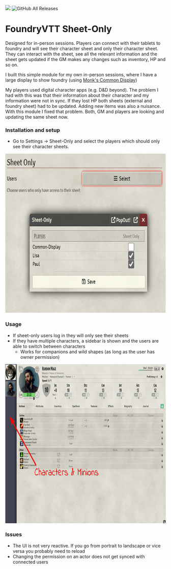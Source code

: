 ![](https://img.shields.io/badge/Foundry-v11-informational) ![GitHub All Releases](https://img.shields.io/github/downloads/Syrious/foundryvtt-sheet-only/total?label=Downloads+total)

# FoundryVTT Sheet-Only
Designed for in-person sessions. Players can connect with their tablets to foundry and will see their character sheet and only their character sheet. 
They can interact with the sheet, see all the relevant information and the sheet gets updated if the GM makes any changes such as inventory, HP and so on.

I built this simple module for my own in-person sessions, where I have a large display to show foundry (using [Monk's Common Display](https://github.com/ironmonk88/monks-common-display))

My players used digital character apps (e.g. D&D beyond). The problem I had with this was that their information about 
their character and my information were not in sync. If they lost HP both sheets (external and foundry sheet) had to be updated. Adding new items was also a nuisance. With this module
I fixed that problem. Both, GM and players are looking and updating the same sheet now.

### Installation and setup
* Go to Settings -> Sheet-Only and select the players which should only see their character sheets.

<img alt="setup.png" height="500" src="setup.png"/>

### Usage
* If sheet-only users log in they will only see their sheets
* If they have multiple characters, a sidebar is shown and the users are able to switch between characters
  * Works for companions and wild shapes (as long as the user has owner permission)

<img alt="example.png" height="500" src="example.png"/>

### Issues
* The UI is not very reactive. If you go from portrait to landscape or vice versa you probably need to reload
* Changing the permission on an actor does not get synced with connected users
